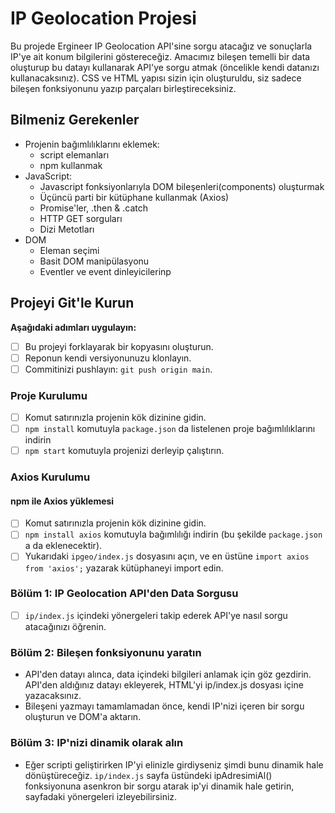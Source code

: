 # IP Geolocation Projesi

Bu projede Ergineer IP Geolocation API'sine sorgu atacağız ve sonuçlarla IP'ye ait konum bilgilerini göstereceğiz. Amacımız bileşen temelli bir data oluşturup bu datayı kullanarak API'ye sorgu atmak (öncelikle kendi datanızı kullanacaksınız). CSS ve HTML yapısı sizin için oluşturuldu, siz sadece bileşen fonksiyonunu yazıp parçaları birleştireceksiniz.

## Bilmeniz Gerekenler

- Projenin bağımlılıklarını eklemek:
  - script elemanları
  - npm kullanmak
- JavaScript:
  - Javascript fonksiyonlarıyla DOM bileşenleri(components) oluşturmak
  - Üçüncü parti bir kütüphane kullanmak (Axios)
  - Promise'ler, .then & .catch
  - HTTP GET sorguları
  - Dizi Metotları
- DOM
  - Eleman seçimi
  - Basit DOM manipülasyonu
  - Eventler ve event dinleyicilerinp

## Projeyi Git'le Kurun

**Aşağıdaki adımları uygulayın:**

- [ ] Bu projeyi forklayarak bir kopyasını oluşturun.
- [ ] Reponun kendi versiyonunuzu klonlayın.
- [ ] Commitinizi pushlayın: `git push origin main`.

### Proje Kurulumu

- [ ] Komut satırınızla projenin kök dizinine gidin.
- [ ] `npm install` komutuyla `package.json` da listelenen proje bağımlılıklarını indirin
- [ ] `npm start` komutuyla projenizi derleyip çalıştırın.

### Axios Kurulumu

#### npm ile Axios yüklemesi

- [ ] Komut satırınızla projenin kök dizinine gidin.
- [ ] `npm install axios` komutuyla bağımlılığı indirin (bu şekilde `package.json` a da eklenecektir).
- [ ] Yukarıdaki `ipgeo/index.js` dosyasını açın, ve en üstüne `import axios from 'axios';` yazarak kütüphaneyi import edin.

### Bölüm 1: IP Geolocation API'den Data Sorgusu

- [ ] `ip/index.js` içindeki yönergeleri takip ederek API'ye nasıl sorgu atacağınızı öğrenin.

### Bölüm 2: Bileşen fonksiyonunu yaratın

- API'den datayı alınca, data içindeki bilgileri anlamak için göz gezdirin. API'den aldığınız datayı ekleyerek, HTML'yi ip/index.js dosyası içine yazacaksınız.
- Bileşeni yazmayı tamamlamadan önce, kendi IP'nizi içeren bir sorgu oluşturun ve DOM'a aktarın.

### Bölüm 3: IP'nizi dinamik olarak alın

- Eğer scripti geliştirirken IP'yi elinizle girdiyseniz şimdi bunu dinamik hale dönüştüreceğiz. `ip/index.js` sayfa üstündeki ipAdresimiAl() fonksiyonuna asenkron bir sorgu atarak ip'yi dinamik hale getirin, sayfadaki yönergeleri izleyebilirsiniz.
